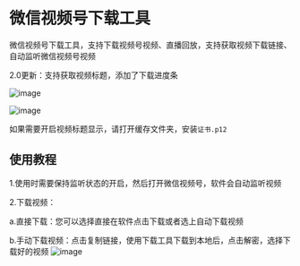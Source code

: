 # 微信视频号下载工具
微信视频号下载工具，支持下载视频号视频、直播回放，支持获取视频下载链接、自动监听微信视频号视频

2.0更新：支持获取视频标题，添加了下载进度条

![image](https://github.com/qiye45/wechatVideoDownload/assets/138199658/7bf9c236-a88a-4db0-be3d-a24269d653d8)

![image](https://github.com/qiye45/wechatVideoDownload/assets/138199658/43b583c5-37bf-45e6-a844-ceabadaea7a8)

如果需要开启视频标题显示，请打开缓存文件夹，安装`证书.p12`

## 使用教程
1.使用时需要保持监听状态的开启，然后打开微信视频号，软件会自动监听视频

2.下载视频：

  a.直接下载：您可以选择直接在软件点击下载或者选上自动下载视频
  
  b.手动下载视频：点击复制链接，使用下载工具下载到本地后，点击解密，选择下载好的视频
![image](https://github.com/qiye45/wechatVideoDownload/assets/138199658/a9211670-d729-4184-8692-b484a50eb8ae)
